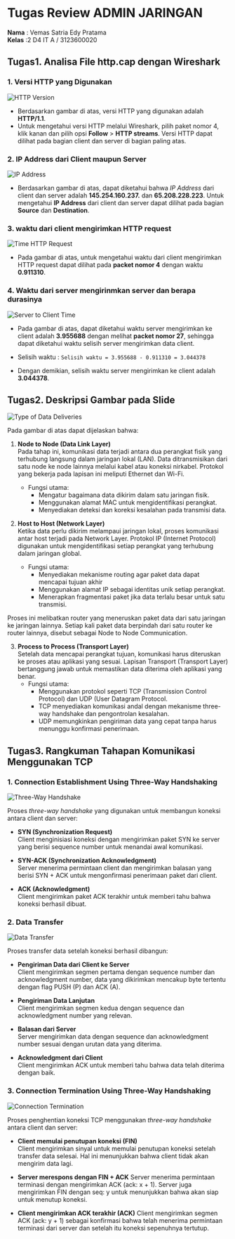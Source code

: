  # Tugas Review ADMIN JARINGAN

**Nama** : Vemas Satria Edy Pratama<br/>
**Kelas** :2 D4 IT A / 3123600020 

## Tugas1. Analisa File http.cap dengan Wireshark

### 1. Versi HTTP yang Digunakan
![HTTP Version](./img/HTTP-ver.png)

- Berdasarkan gambar di atas, versi HTTP yang digunakan adalah **HTTP/1.1**.
- Untuk mengetahui versi HTTP melalui Wireshark, pilih paket nomor 4, klik kanan dan pilih opsi **Follow** > **HTTP streams**. Versi HTTP dapat dilihat pada bagian client dan server di bagian paling atas.

### 2. IP Address dari Client maupun Server
![IP Address](./img/IP-Address.png)
- Berdasarkan gambar di atas, dapat diketahui bahwa *IP Address* dari client dan server adalah **145.254.160.237.** dan **65.208.228.223**. Untuk mengetahui **IP Address** dari client dan server dapat dilihat pada bagian **Source** dan **Destination**.

### 3. waktu dari client mengirimkan HTTP request
![Time HTTP Request](./img/Time-Request.png)
- Pada gambar di atas, untuk mengetahui waktu dari client mengirimkan HTTP request dapat dilihat pada **packet nomor 4** dengan waktu **0.911310**.

### 4. Waktu dari server mengirinmkan server dan berapa durasinya
![Server to Client Time](./img/Server-to-Client.png)
- Pada gambar di atas, dapat diketahui waktu server mengirimkan ke client adalah **3.955688** dengan melihat **packet nomor 27**, sehingga dapat diketahui waktu selisih server mengirimkan data client.

- Selisih waktu :
  `Selisih waktu = 3.955688 - 0.911310 = 3.044378`

- Dengan demikian, selisih waktu server mengirimkan ke client adalah **3.044378**.

## Tugas2. Deskripsi Gambar pada Slide
![Type of Data Deliveries](./img/nomer2.png)

Pada gambar di atas dapat dijelaskan bahwa:

1. **Node to Node (Data Link Layer)**<br/>
  Pada tahap ini, komunikasi data terjadi antara dua perangkat fisik yang terhubung langsung dalam jaringan lokal (LAN). Data ditransmisikan dari satu node ke node lainnya melalui kabel atau koneksi nirkabel. Protokol yang bekerja pada lapisan ini meliputi Ethernet dan Wi-Fi.<br/>
   - Fungsi utama:<br/>
      - Mengatur bagaimana data dikirim dalam satu jaringan fisik.<br/>
      - Menggunakan alamat MAC untuk mengidentifikasi perangkat.<br/>
      - Menyediakan deteksi dan koreksi kesalahan pada transmisi data.<br/>

2. **Host to Host (Network Layer)**<br/>
  Ketika data perlu dikirim melampaui jaringan lokal, proses komunikasi antar host terjadi pada Network Layer. Protokol IP (Internet Protocol) digunakan untuk mengidentifikasi setiap perangkat yang terhubung dalam jaringan global.<br/>
   - Fungsi utama:<br/>
      - Menyediakan mekanisme routing agar paket data dapat mencapai tujuan akhir<br/>
      - Menggunakan alamat IP sebagai identitas unik setiap perangkat.<br/>
      - Menerapkan fragmentasi paket jika data terlalu besar untuk satu transmisi.<br/>
  
  Proses ini melibatkan router yang meneruskan paket data dari satu jaringan ke jaringan lainnya. Setiap kali paket data berpindah dari satu router ke router lainnya, disebut sebagai Node to Node Communication.<br/>

3. **Process to Process (Transport Layer)**<br/>
   Setelah data mencapai perangkat tujuan, komunikasi harus diteruskan ke proses atau aplikasi yang sesuai. Lapisan Transport (Transport Layer) bertanggung jawab untuk memastikan data diterima oleh aplikasi yang benar.<br/>
   - Fungsi utama:<br/>
      - Menggunakan protokol seperti TCP (Transmission Control Protocol) dan UDP (User Datagram Protocol.<br/>
      - TCP menyediakan komunikasi andal dengan mekanisme three-way handshake dan pengontrolan kesalahan.<br/>
      - UDP memungkinkan pengiriman data yang cepat tanpa harus menunggu konfirmasi penerimaan.

## Tugas3. Rangkuman Tahapan Komunikasi Menggunakan TCP

### 1. Connection Establishment Using Three-Way Handshaking
![Three-Way Handshake](./img/connection-establishment-using-three-way-handshaking.png)

Proses *three-way handshake* yang digunakan untuk membangun koneksi antara client dan server:

- **SYN (Synchronization Request)**  
  Client menginisiasi koneksi dengan mengirimkan paket SYN ke server yang berisi sequence number untuk menandai awal komunikasi.

- **SYN-ACK (Synchronization Acknowledgment)**  
  Server menerima permintaan client dan mengirimkan balasan yang berisi SYN + ACK untuk mengonfirmasi penerimaan paket dari client.

- **ACK (Acknowledgment)**  
  Client mengirimkan paket ACK terakhir untuk memberi tahu bahwa koneksi berhasil dibuat.

### 2. Data Transfer
![Data Transfer](./img/Data-Transfer.png)

Proses transfer data setelah koneksi berhasil dibangun:

- **Pengiriman Data dari Client ke Server**  
  Client mengirimkan segmen pertama dengan sequence number dan acknowledgment number, data yang dikirimkan mencakup byte tertentu dengan flag PUSH (P) dan ACK (A).

- **Pengiriman Data Lanjutan**  
  Client mengirimkan segmen kedua dengan sequence dan acknowledgment number yang relevan.

- **Balasan dari Server**  
  Server mengirimkan data dengan sequence dan acknowledgment number sesuai dengan urutan data yang diterima.

- **Acknowledgment dari Client**  
  Client mengirimkan ACK untuk memberi tahu bahwa data telah diterima dengan baik.

### 3. Connection Termination Using Three-Way Handshaking
![Connection Termination](./img/Connection-termination-using-three-way-handshaking.png)

Proses penghentian koneksi TCP menggunakan *three-way handshake* antara client dan server:

- **Client memulai penutupan koneksi (FIN)**  
  Client mengirimkan sinyal untuk memulai penutupan koneksi setelah transfer data selesai. Hal ini menunjukkan bahwa client tidak akan mengirim data lagi.

- **Server merespons dengan FIN + ACK**
  Server menerima permintaan terminasi dengan mengirimkan ACK (ack: x + 1). Server juga mengirimkan FIN dengan seq: y untuk menunjukkan bahwa akan siap untuk menutup koneksi.

- **Client mengirimkan ACK terakhir (ACK)**
  Client mengirimkan segmen ACK (ack: y + 1) sebagai konfirmasi bahwa telah menerima permintaan terminasi dari server dan setelah itu koneksi sepenuhnya tertutup.
